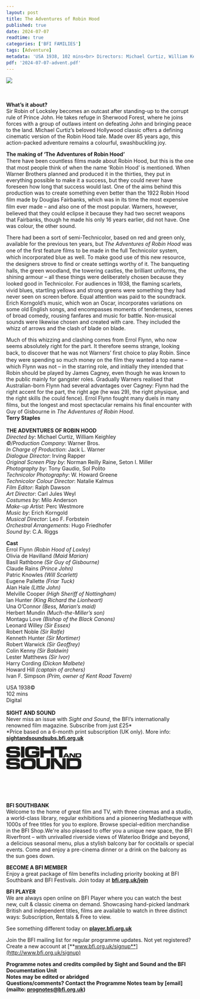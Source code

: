 ```yaml
---
layout: post
title: The Adventures of Robin Hood
published: true
date: 2024-07-07
readtime: true
categories: ['BFI FAMILIES']
tags: [Adventure]
metadata: 'USA 1938, 102 mins<br> Directors: Michael Curtiz, William Keighley'
pdf: '2024-07-07-advent.pdf'
---
```

<img style="float: left;" src="/img/RH.png"><br><br><br>

**What’s it about?**  
Sir Robin of Locksley becomes an outcast after standing-up to the corrupt rule of Prince John. He takes refuge in Sherwood Forest, where he joins forces with a group of outlaws intent on defeating John and bringing peace to the land. Michael Curtiz’s beloved Hollywood classic offers a defining cinematic version of the Robin Hood tale. Made over 85 years ago, this action-packed adventure remains a colourful, swashbuckling joy.  

**The making of ‘The Adventures of Robin Hood’**  
There have been countless ﬁlms made about Robin Hood, but this is the one that most people think of when the name ‘Robin Hood’ is mentioned. When Warner Brothers planned and produced it in the thirties, they put in everything possible to make it a success, but they could never have foreseen how long that success would last. One of the aims behind this production was to create something even better than the 1922 Robin Hood ﬁlm made by Douglas Fairbanks, which was in its time the most expensive ﬁlm ever made – and also one of the most popular. Warners, however, believed that they could eclipse it because they had two secret weapons that Fairbanks, though he made his only 16 years earlier, did not have. One was colour, the other sound.

There had been a sort of semi-Technicolor, based on red and green only, available for the previous ten years, but  _The Adventures of Robin Hood_  was one of the ﬁrst feature ﬁlms to be made in the full Technicolor system, which incorporated blue as well. To make good use of this new resource, the designers strove to ﬁnd or create settings worthy of it. The banqueting halls, the green woodland, the towering castles, the brilliant uniforms, the shining armour – all these things were deliberately chosen because they looked good in Technicolor. For audiences in 1938, the ﬂaming scarlets, vivid blues, startling yellows and strong greens were something they had never seen on screen before. Equal attention was paid to the soundtrack. Erich Korngold’s music, which won an Oscar, incorporates variations on some old English songs, and encompasses moments of tenderness, scenes of broad comedy, rousing fanfares and music for battle. Non-musical sounds were likewise chosen and created with care. They included the whizz of arrows and the clash of blade on blade.

Much of this whizzing and clashing comes from Errol Flynn, who now seems absolutely right for the part. It therefore seems strange, looking back, to discover that he was not Warners’ ﬁrst choice to play Robin. Since they were spending so much money on the ﬁlm they wanted a top name – which Flynn was not – in the starring role, and initially they intended that Robin should be played by James Cagney, even though he was known to the public mainly for gangster roles. Gradually Warners realised that Australian-born Flynn had several advantages over Cagney: Flynn had the right accent for the part, the right age (he was 29), the right physique, and the right skills (he could fence). Errol Flynn fought many duels in many ﬁlms, but the longest and most spectacular remains his ﬁnal encounter with Guy of Gisbourne in  _The Adventures of Robin Hood_.  
**Terry Staples**  
<br>
**THE ADVENTURES OF ROBIN HOOD**  
_Directed by_: Michael Curtiz, William Keighley  
_©/Production Company_: Warner Bros.  
_In Charge of Production_: Jack L. Warner  
_Dialogue Director_: Irving Rapper  
_Original Screen Play by_: Norman Reilly Raine, Seton I. Miller  
_Photography by_: Tony Gaudio, Sol Polito  
_Technicolor Photography_: W. Howard Greene  
_Technicolor Colour Director_: Natalie Kalmus  
_Film Editor_: Ralph Dawson  
_Art Director_: Carl Jules Weyl  
_Costumes by_: Milo Anderson  
_Make-up Artist_: Perc Westmore  
_Music by_: Erich Korngold  
_Musical Director_: Leo F. Forbstein  
_Orchestral Arrangements_: Hugo Friedhofer  
_Sound by_: C.A. Riggs  

**Cast**  
Errol Flynn _(Robin Hood of Loxley)_  
Olivia de Havilland _(Maid Marian)_  
Basil Rathbone _(Sir Guy of Gisbourne)_  
Claude Rains _(Prince John)_  
Patric Knowles _(Will Scarlett)_  
Eugene Pallette _(Friar Tuck)_  
Alan Hale _(Little John)_  
Melville Cooper _(High Sheriff of Nottingham)_  
Ian Hunter _(King Richard the Lionheart)_  
Una O’Connor _(Bess, Marian’s maid)_  
Herbert Mundin _(Much-the-Miller’s son)_  
Montagu Love _(Bishop of the Black Canons)_  
Leonard Willey _(Sir Essex)_  
Robert Noble _(Sir Ralfe)_  
Kenneth Hunter _(Sir Mortimer)_  
Robert Warwick _(Sir Geoffrey)_  
Colin Kenny _(Sir Baldwin)_  
Lester Matthews _(Sir Ivor)_  
Harry Cording _(Dickon Malbete)_  
Howard Hill _(captain of archers)_  
Ivan F. Simpson _(Prim, owner of Kent Road Tavern)_  

USA 1938©  
102 mins  
Digital  
<br>
**SIGHT AND SOUND**<br>
Never miss an issue with _Sight and Sound_, the BFI’s internationally renowned film magazine. Subscribe from just £25*<br>
*Price based on a 6-month print subscription (UK only). More info: [**sightandsoundsubs.bfi.org.uk**](https://sightandsoundsubs.bfi.org.uk/subscribe)

<img style="float: left;" src="/img/sight-and-sound.jpg" width="40%" height="40%"><br><br><br><br><br><br><br><br>

**BFI SOUTHBANK**  
Welcome to the home of great film and TV, with three cinemas and a studio, a world-class library, regular exhibitions and a pioneering Mediatheque with 1000s of free titles for you to explore. Browse special-edition merchandise in the BFI Shop.We&#39;re also pleased to offer you a unique new space, the BFI Riverfront – with unrivalled riverside views of Waterloo Bridge and beyond, a delicious seasonal menu, plus a stylish balcony bar for cocktails or special events. Come and enjoy a pre-cinema dinner or a drink on the balcony as the sun goes down.  

**BECOME A BFI MEMBER**  
Enjoy a great package of film benefits including priority booking at BFI Southbank and BFI Festivals. Join today at [**bfi.org.uk/join**](http://www.bfi.org.uk/join)  

**BFI PLAYER**  
 We are always open online on BFI Player where you can watch the best new, cult &amp; classic cinema on demand. Showcasing hand-picked landmark British and independent titles, films are available to watch in three distinct ways: Subscription, Rentals &amp; Free to view.  

See something different today on [**player.bfi.org.uk**](https://player.bfi.org.uk)  

Join the BFI mailing list for regular programme updates. Not yet registered? Create a new account at [**www.bfi.org.uk/signup**](http://www.bfi.org.uk/signup)

**Programme notes and credits compiled by Sight and Sound and the BFI Documentation Unit  
Notes may be edited or abridged  
Questions/comments? Contact the Programme Notes team by [email](mailto: prognotes@bfi.org.uk)**
<!--stackedit_data:
eyJoaXN0b3J5IjpbODI5MTkxNTAwLDczMDk5ODExNl19
-->